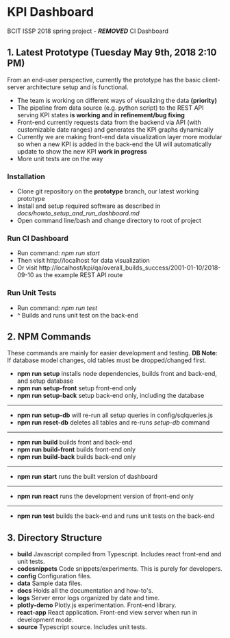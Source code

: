 # KPI Dashboard

BCIT ISSP 2018 spring project - ***REMOVED*** CI Dashboard


## 1. Latest Prototype (Tuesday May 9th, 2018 2:10 PM)
From an end-user perspective, currently the prototype has the basic client-server architecture setup and is functional.

* The team is working on different ways of visualizing the data **(priority)**
* The pipeline from data source (e.g. python script) to the REST API serving KPI states **is working and in refinement/bug fixing**
* Front-end currently requests data from the backend via API (with customizable date ranges) and generates the KPI graphs dynamically
* Currently we are making front-end data visualization layer more modular so when a new KPI is added in the back-end the UI will automatically update to show the new KPI **work in progress**
* More unit tests are on the way

### Installation

* Clone git repository on the **prototype** branch, our latest working prototype
* Install and setup required software as described in *docs/howto_setup_and_run_dashboard.md*
* Open command line/bash and change directory to root of project

### Run CI Dashboard

* Run command: *npm run start*
* Then visit http://localhost for data visualization
* Or visit http://localhost/kpi/qa/overall_builds_success/2001-01-10/2018-09-10 as the example REST API route

### Run Unit Tests

* Run command: *npm run test*
* ^ Builds and runs unit test on the back-end


## 2. NPM Commands
These commands are mainly for easier development and testing. **DB Note**: If database model changes, old tables must be dropped/changed first.

* **npm run setup** installs node dependencies, builds front and back-end, and setup database
* **npm run setup-front** setup front-end only
* **npm run setup-back** setup back-end only, including the database
***
* **npm run setup-db** will re-run all setup queries in config/sqlqueries.js
* **npm run reset-db** deletes all tables and re-runs *setup-db* command
***
* **npm run build** builds front and back-end
* **npm run build-front** builds front-end only
* **npm run build-back** builds back-end only
***
* **npm run start** runs the built version of dashboard
***
* **npm run react** runs the development version of front-end only
***
* **npm run test** builds the back-end and runs unit tests on the back-end


## 3. Directory Structure

* **build** Javascript compiled from Typescript. Includes react front-end and unit tests.
* **codesnippets** Code snippets/experiments. This is purely for developers.
* **config** Configuration files.
* **data** Sample data files.
* **docs** Holds all the documentation and how-to's.
* **logs** Server error logs organized by date and time.
* **plotly-demo** Plotly.js experimentation. Front-end library.
* **react-app** React application. Front-end view server when run in development mode.
* **source** Typescript source. Includes unit tests.